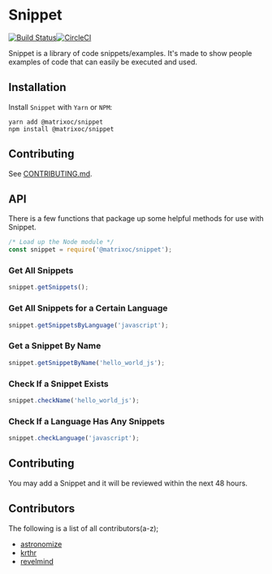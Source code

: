 # Snippet
[![Build Status](https://travis-ci.com/opensource-matrix/snippet.svg?branch=master)](https://travis-ci.com/opensource-matrix/snippet)[![CircleCI](https://circleci.com/gh/opensource-matrix/snippet.svg?style=svg)](https://circleci.com/gh/opensource-matrix/snippet)

Snippet is a library of code snippets/examples.  It's made to show people examples of code that can easily be executed and used.

## Installation
Install `Snippet` with `Yarn` or `NPM`:
```
yarn add @matrixoc/snippet
npm install @matrixoc/snippet
```

## Contributing
See [CONTRIBUTING.md](//github.com/opensource-matrix/snippet/blob/master/CONTRIBUTING.md).

## API
There is a few functions that package up some helpful methods for use with Snippet.

```javascript
/* Load up the Node module */
const snippet = require('@matrixoc/snippet');
```

### Get All Snippets
```javascript
snippet.getSnippets();
```

### Get All Snippets for a Certain Language
```javascript
snippet.getSnippetsByLanguage('javascript');
```

### Get a Snippet By Name
```javascript
snippet.getSnippetByName('hello_world_js');
```

### Check If a Snippet Exists
```javascript
snippet.checkName('hello_world_js');
```

### Check If a Language Has Any Snippets
```javascript
snippet.checkLanguage('javascript');
```

## Contributing
You may add a Snippet and it will be reviewed within the next 48 hours.

## Contributors
The following is a list of all contributors(a-z);
- [astronomize](https://github.com/astronomizedev)
- [krthr](https://github.com/krthr)
- [revelmind](https://github.com/revelmind)

